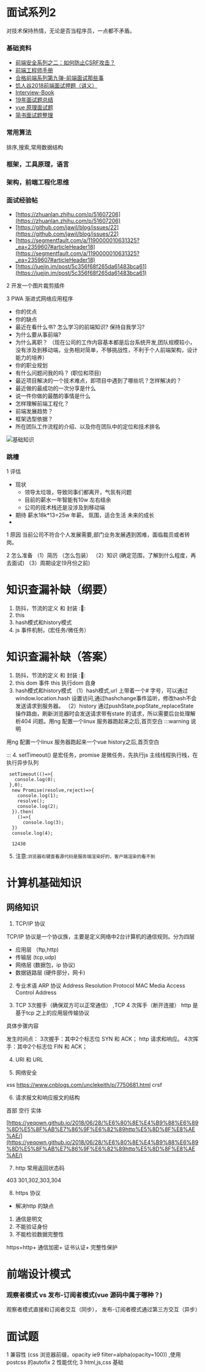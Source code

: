 # 面试系列2
对技术保持热情，无论是否当程序员，一点都不矛盾。

### 基础资料
 * [前端安全系列之二：如何防止CSRF攻击？](https://juejin.im/post/5bc009996fb9a05d0a055192)
 * [前端工程师手册](https://leohxj.gitbooks.io/front-end-database/content/javascript-basic/index.html)
 * [合格前端系列第九弹-前端面试那些事](https://zhuanlan.zhihu.com/p/32911022)
 * [饥人谷2018前端面试押题（讲义）](https://zhuanlan.zhihu.com/p/34536462)
 * [Interview-Book](https://juejin.im/post/5c356f68f265da61483bca61)
 * [19年面试题总结](https://mp.weixin.qq.com/s?__biz=Mzg5MDAyNjIxOQ==&mid=2247484159&idx=1&sn=a2485936b457197e38ad0202f86ebe6e&chksm=cfe3a37bf8942a6dc738bf38f7eea3386255bc9626636754725b671aff0b1b41ce21054351e3&mpshare=1&scene=23&srcid=#rd
 )
 * [vue 原理面试题](https://segmentfault.com/a/1190000016344599?utm_source=tag-newest#articleHeader2)
 * [简书面试题整理](https://www.jianshu.com/p/769266edbd38)
### 常用算法

  排序,搜索,常用数据结构

### 框架，工具原理，语言

### 架构，前端工程化思维

### 面试经验帖

 * [https://zhuanlan.zhihu.com/p/51607206](https://zhuanlan.zhihu.com/p/51607206)
 * [https://github.com/jawil/blog/issues/22](https://github.com/jawil/blog/issues/22)
 * [https://segmentfault.com/a/1190000010631325?_ea=2359607#articleHeader18](https://segmentfault.com/a/1190000010631325?_ea=2359607#articleHeader18)
 * [https://juejin.im/post/5c356f68f265da61483bca61](https://juejin.im/post/5c356f68f265da61483bca61)

2 开发一个图片裁剪插件

3 PWA 渐进式网络应用程序

* 你的优点
* 你的缺点
* 最近在看什么书? 怎么学习的前端知识? 保持自我学习? 
* 为什么要从事前端? 
* 为什么离职？ （现在公司的工作内容基本都是后台系统开发,团队规模较小，没有涉及到移动端，业务相对简单，不够挑战性，不利于个人前端架构，设计能力的培养）
* 你的职业规划 
* 有什么问题问我的吗？ (职位和项目)
* 最近项目解决的一个技术难点，即项目中遇到了哪些坑？怎样解决的？
* 最近做的最成功的一次分享是什么
* 说一件你做的最酷的事情是什么
* 怎样理解前端工程化？
* 前端发展趋势？
* 框架选型依据？
* 所在团队工作流程的介绍、以及你在团队中的定位和技术排名

![基础知识](https://yuchengkai.cn/docs/frontend/#%E5%86%85%E7%BD%AE%E7%B1%BB%E5%9E%8B)

### 跳槽
1 评估
  * 现状
    * 领导太垃圾，导致同事们都离开，气氛有问题
    * 目前的薪水一年智能有10w 左右结余
    * 公司的技术栈还是没涉及到移动端
  * 期待
    薪水18k*13=25w 年薪。
    氛围，适合生活
    未来的成长
  *

  
1 原因
    当前公司不符合个人发展需要,部门业务发展遇到困难，面临裁员或者转岗。

2 怎么准备
    （1）简历 （怎么包装）
    （2）知识 (确定范围，了解到什么程度，再去面试) 
    （3）周期设定(9月份之前)



# 知识查漏补缺（纲要）

1. 防抖，节流的定义 和 封装 ::100::
2. this 
3. hash模式和history模式
4. js 事件机制，(宏任务/微任务）



# 知识查漏补缺（答案）

1. 防抖，节流的定义 和 封装 ::100::
2. this
  dom 事件 this 执行dom 自身
3. hash模式和history模式
   （1）hash模式,url 上带着一个# 字号，可以通过window.location.hash 设置访问,通过hashchange事件监听，修改hash不会发送请求到服务器。
   （2）history 通过pushState,popState,,replaceState 操作路由，刷新浏览器时会发送请求带有state 的请求，所以需要后台处理解析404 问题。用ng 配置一个linux 服务器跑起来之后,首页空白
:::warning 说明

用ng 配置一个linux 服务器跑起来一个vue history之后,首页空白

:::
4. setTimeout() 是宏任务，promise 是微任务，先执行js 主线线程执行栈，在执行异步队列

```
 setTimeout(()=>{
   console.log(0);
 },0);
  new Promise(resolve,reject)=>{
    console.log(1);
    resolve();
    console.log(2);
  }).then(
    ()=>{
      console.log(3);
  })
  console.log(4);

  12430
```
5. 注意:`浏览器右键查看源代码是服务端渲染好的，客户端渲染的看不到`

# 计算机基础知识

## 网络知识

1. TCP/IP 协议

TCP/IP 协议是一个协议族，主要是定义网络中2台计算机的通信规则。分为四层

* 应用层 （ftp,http)
* 传输层 (tcp,udp)
* 网络层 (数据包，ip 协议)
* 数据链路层 (硬件部分，网卡)

2. 专业术语
   ARP 协议 Address Resolution Protocol
   MAC Media Access Control Address

3. TCP 3次握手（确保双方可以正常通信） ,TCP 4 次挥手（断开连接） http 是基于tcp 之上的应用层传输协议

具体步骤内容

发生时间点：
3次握手：其中2个标志位 SYN 和 ACK；
http 请求和响应。
4次挥手：其中2个标志位 FIN 和 ACK；
   
4. URI 和 URL
 
5. 网络安全

  xss  https://www.cnblogs.com/unclekeith/p/7750681.html
  crsf 

6. 请求报文和响应报文的结构

首部
空行
实体

[https://yeqown.github.io/2018/06/28/%E6%80%8E%E4%B9%88%E6%89%8D%E5%8F%AB%E7%86%9F%E6%82%89http%E5%8D%8F%E8%AE%AE/](https://yeqown.github.io/2018/06/28/%E6%80%8E%E4%B9%88%E6%89%8D%E5%8F%AB%E7%86%9F%E6%82%89http%E5%8D%8F%E8%AE%AE/)

7. http 常用返回状态码

403
301,302,303,304  

8. https 协议
  * 解决http 的缺点
  1. 通信是明文
  2. 不能验证身份
  3. 不能检验数据完整性

  https=http+ 通信加密+ 证书认证+ 完整性保护



  # 前端设计模式

  ### 观察者模式 vs 发布-订阅者模式(vue 源码中属于哪种？)

  观察者模式直接和订阅者交互（同步）， 发布-订阅者模式通过第三方交互（异步）


  # 面试题

  1 兼容性 (css 浏览器前缀，opacity ie9 filter=alpha(opacity=100)) ,使用postcss 的autofix
  2 性能优化
  3 html,js,css 基础





  














